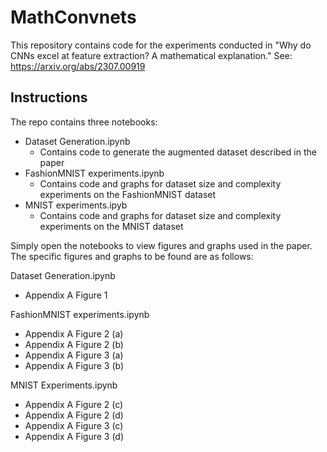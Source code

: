 # MathConvnets

This repository contains code for the experiments conducted in "Why do CNNs excel at feature extraction? A mathematical explanation."
See: https://arxiv.org/abs/2307.00919

## Instructions

The repo contains three notebooks:
- Dataset Generation.ipynb
	- Contains code to generate the augmented dataset described in the paper
- FashionMNIST experiments.ipynb
	- Contains code and graphs for dataset size and complexity experiments on the FashionMNIST dataset
- MNIST experiments.ipyb
	- Contains code and graphs for dataset size and complexity experiments on the MNIST dataset

Simply open the notebooks to view figures and graphs used in the paper. The specific figures and graphs to be found are as follows:

Dataset Generation.ipynb
- Appendix A Figure 1 

FashionMNIST experiments.ipynb
- Appendix A Figure 2 (a)
- Appendix A Figure 2 (b)
- Appendix A Figure 3 (a)
- Appendix A Figure 3 (b)

MNIST Experiments.ipynb
- Appendix A Figure 2 (c)
- Appendix A Figure 2 (d)
- Appendix A Figure 3 (c)
- Appendix A Figure 3 (d)
